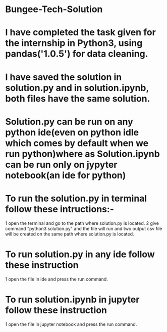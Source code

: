 # Bungee-Tech-Solution
# I have completed the task given for the internship in Python3, using pandas('1.0.5') for data cleaning.
# I have saved the solution in solution.py and in solution.ipynb, both files have the same solution.
# Solution.py can be run on any python ide(even on python idle which comes by default when we run python)where as Solution.ipynb can be run only on jypyter notebook(an ide for python)

# To run the solution.py in terminal follow these intructions:-
1 open the terminal and go to the path where solution.py is located.
2 give command "python3 solution.py" and the file will run and two output csv file will be created on the same path where solution.py is located.

# To run solution.py in any ide follow these instruction
1 open the file in ide and press the run command.

# To run solution.ipynb in jupyter follow these instruction
1 open the file in jupyter notebook and press the run command. 

